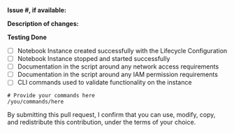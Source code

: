 **Issue #, if available:**

**Description of changes:**

**Testing Done**

- [ ] Notebook Instance created successfully with the Lifecycle Configuration
- [ ] Notebook Instance stopped and started successfully
- [ ] Documentation in the script around any network access requirements
- [ ] Documentation in the script around any IAM permission requirements
- [ ] CLI commands used to validate functionality on the instance

```
# Provide your commands here
/you/commands/here
```





By submitting this pull request, I confirm that you can use, modify, copy, and redistribute this contribution, under the terms of your choice.
